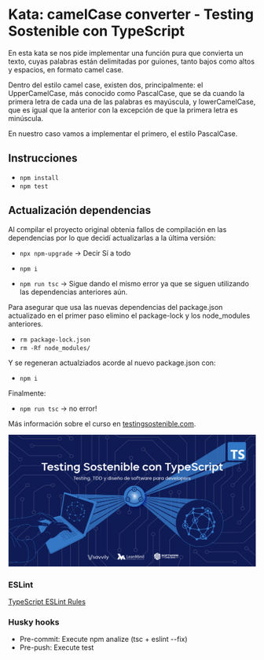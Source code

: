 # Kata: camelCase converter - Testing Sostenible con TypeScript

En esta kata se nos pide implementar una función pura que convierta un texto, cuyas palabras están delimitadas por guiones, tanto bajos como altos y espacios, en formato camel case. 

Dentro del estilo camel case, existen dos, principalmente: el UpperCamelCase, más conocido como PascalCase, que se da cuando la primera letra de cada una de las palabras es mayúscula, y lowerCamelCase, que es igual que la anterior con la excepción de que la primera letra es minúscula.

En nuestro caso vamos a implementar el primero, el estilo PascalCase.

## Instrucciones
* `npm install`
* `npm test`

## Actualización dependencias
Al compilar el proyecto original obtenia fallos de compilación en las dependencias por lo que decidí actualizarlas a la última versión:
* `npx npm-upgrade` -> Decir Sí a todo

* `npm i`
* `npm run tsc` -> Sigue dando el mismo error ya que se siguen utilizando las dependencias anteriores aún.

Para asegurar que usa las nuevas dependencias del package.json actualizado en el primer paso elimino el package-lock y los node_modules anteriores.
* `rm package-lock.json`
* `rm -Rf node_modules/`

Y se regeneran actualziados acorde al nuevo package.json con:
* `npm i`

Finalmente:
* `npm run tsc` -> no error!


Más información sobre el curso en [testingsostenible.com](https://testingsostenible.com).

![Testing Sostenible con TypeScript](cover.png)

### ESLint
[TypeScript ESLint Rules](https://github.com/typescript-eslint/typescript-eslint/tree/master/packages/eslint-plugin)

### Husky hooks
* Pre-commit: Execute npm analize (tsc + eslint --fix)
* Pre-push: Execute test
